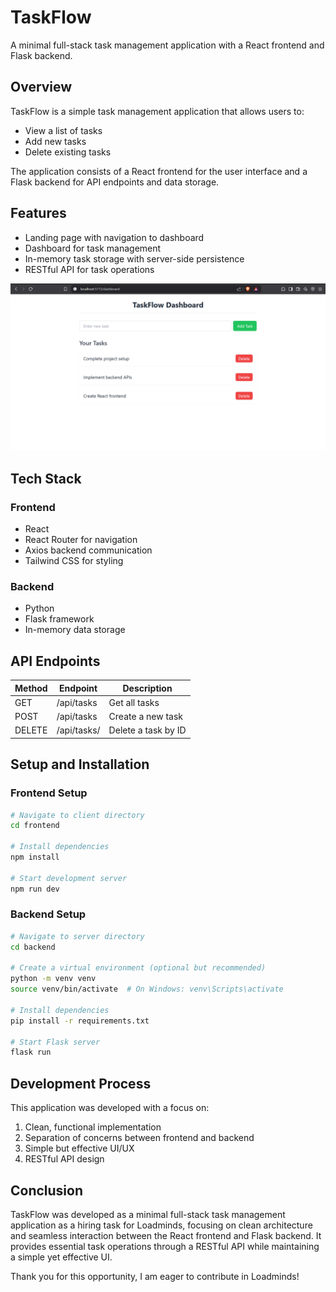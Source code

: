 # TaskFlow

A minimal full-stack task management application with a React frontend and Flask backend.

## Overview

TaskFlow is a simple task management application that allows users to:
- View a list of tasks
- Add new tasks
- Delete existing tasks

The application consists of a React frontend for the user interface and a Flask backend for API endpoints and data storage.

## Features

- Landing page with navigation to dashboard
- Dashboard for task management
- In-memory task storage with server-side persistence
- RESTful API for task operations

![Dashboard View](./public/dashboard.png)

## Tech Stack

### Frontend
- React
- React Router for navigation
- Axios backend communication
- Tailwind CSS for styling

### Backend
- Python
- Flask framework
- In-memory data storage

## API Endpoints

| Method | Endpoint | Description |
|--------|----------|-------------|
| GET | /api/tasks | Get all tasks |
| POST | /api/tasks | Create a new task |
| DELETE | /api/tasks/<id> | Delete a task by ID |


## Setup and Installation

### Frontend Setup
```bash
# Navigate to client directory
cd frontend

# Install dependencies
npm install

# Start development server
npm run dev
```

### Backend Setup
```bash
# Navigate to server directory
cd backend

# Create a virtual environment (optional but recommended)
python -m venv venv
source venv/bin/activate  # On Windows: venv\Scripts\activate

# Install dependencies
pip install -r requirements.txt

# Start Flask server
flask run
```


## Development Process

This application was developed with a focus on:
1. Clean, functional implementation
2. Separation of concerns between frontend and backend
3. Simple but effective UI/UX
4. RESTful API design

## Conclusion
TaskFlow was developed as a minimal full-stack task management application as a hiring task for Loadminds, focusing on clean architecture and seamless interaction between the React frontend and Flask backend. It provides essential task operations through a RESTful API while maintaining a simple yet effective UI.

Thank you for this opportunity, I am eager to contribute in Loadminds!